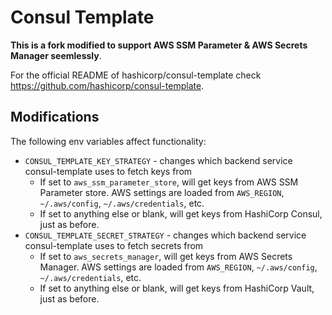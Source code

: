 # Consul Template

**This is a fork modified to support AWS SSM Parameter & AWS Secrets Manager seemlessly**.

For the official README of hashicorp/consul-template check https://github.com/hashicorp/consul-template.

## Modifications

The following env variables affect functionality:
* `CONSUL_TEMPLATE_KEY_STRATEGY` - changes which backend service consul-template uses to fetch keys from
    * If set to `aws_ssm_parameter_store`, will get keys from AWS SSM Parameter store. 
      AWS settings are loaded from `AWS_REGION`, `~/.aws/config`, `~/.aws/credentials`, etc.
    * If set to anything else or blank, will get keys from HashiCorp Consul, just as before.
* `CONSUL_TEMPLATE_SECRET_STRATEGY` - changes which backend service consul-template uses to fetch secrets from
    * If set to `aws_secrets_manager`, will get keys from AWS Secrets Manager.
      AWS settings are loaded from `AWS_REGION`, `~/.aws/config`, `~/.aws/credentials`, etc.
    * If set to anything else or blank, will get keys from HashiCorp Vault, just as before.
